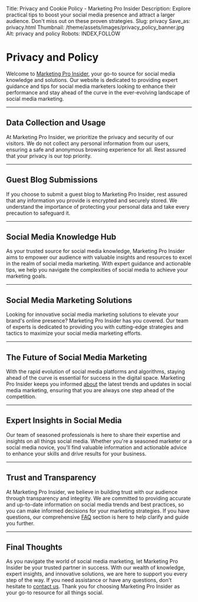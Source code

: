 Title: Privacy and Cookie Policy - Marketing Pro Insider
Description: Explore practical tips to boost your social media presence and attract a larger audience. Don't miss out on these proven strategies.
Slug: privacy
Save_as: privacy.html
Thumbnail: /theme/assets/images/privacy_policy_banner.jpg
Alt: privacy and policy
Robots: INDEX,FOLLOW

# Privacy and Policy
Welcome to [Marketing Pro Insider](https://marketingproinsider.com/), your go-to source for social media knowledge and solutions. Our website is dedicated to providing expert guidance and tips for social media marketers looking to enhance their performance and stay ahead of the curve in the ever-evolving landscape of social media marketing.

---
## Data Collection and Usage

At Marketing Pro Insider, we prioritize the privacy and security of our visitors. We do not collect any personal information from our users, ensuring a safe and anonymous browsing experience for all. Rest assured that your privacy is our top priority.

---
## Guest Blog Submissions

If you choose to submit a guest blog to Marketing Pro Insider, rest assured that any information you provide is encrypted and securely stored. We understand the importance of protecting your personal data and take every precaution to safeguard it.

---
## Social Media Knowledge Hub

As your trusted source for social media knowledge, Marketing Pro Insider aims to empower our audience with valuable insights and resources to excel in the realm of social media marketing. With expert guidance and actionable tips, we help you navigate the complexities of social media to achieve your marketing goals.

---
## Social Media Marketing Solutions

Looking for innovative social media marketing solutions to elevate your brand's online presence? Marketing Pro Insider has you covered. Our team of experts is dedicated to providing you with cutting-edge strategies and tactics to maximize your social media marketing efforts.

---
## The Future of Social Media Marketing

With the rapid evolution of social media platforms and algorithms, staying ahead of the curve is essential for success in the digital space. Marketing Pro Insider keeps you informed [about](https://marketingproinsider.com/about) the latest trends and updates in social media marketing, ensuring that you are always one step ahead of the competition.

---
## Expert Insights in Social Media

Our team of seasoned professionals is here to share their expertise and insights on all things social media. Whether you're a seasoned marketer or a social media novice, you'll find valuable information and actionable advice to enhance your skills and drive results for your business.

---
## Trust and Transparency

At Marketing Pro Insider, we believe in building trust with our audience through transparency and integrity. We are committed to providing accurate and up-to-date information on social media trends and best practices, so you can make informed decisions for your marketing strategies. If you have questions, our comprehensive [FAQ](https://marketingproinsider.com/faq) section is here to help clarify and guide you further.

---
## Final Thoughts

As you navigate the world of social media marketing, let Marketing Pro Insider be your trusted partner in success. With our wealth of knowledge, expert insights, and innovative solutions, we are here to support you every step of the way. If you need assistance or have any questions, don't hesitate to [contact us](https://marketingproinsider.com/contact). Thank you for choosing Marketing Pro Insider as your go-to resource for all things social.